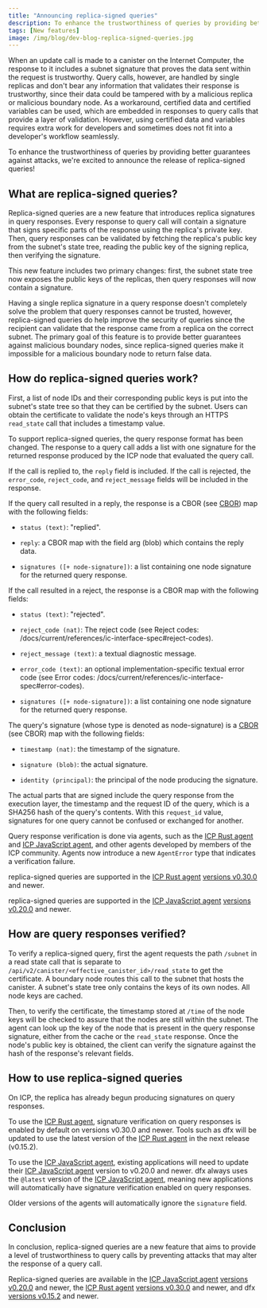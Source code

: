```yaml
---
title: "Announcing replica-signed queries"
description: To enhance the trustworthiness of queries by providing better guarantees against attacks, we're excited to announce the release of replica-signed queries!
tags: [New features]
image: /img/blog/dev-blog-replica-signed-queries.jpg
---
```


When an update call is made to a canister on the Internet Computer, the response to it includes a subnet signature that proves the data sent within the request is trustworthy. Query calls, however, are handled by single replicas and don't bear any information that validates their response is trustworthy, since their data could be tampered with by a malicious replica or malicious boundary node. As a workaround, certified data and certified variables can be used, which are embedded in responses to query calls that provide a layer of validation. However, using certified data and variables requires extra work for developers and sometimes does not fit into a developer's workflow seamlessly.

To enhance the trustworthiness of queries by providing better guarantees against attacks, we're excited to announce the release of replica-signed queries!

## What are replica-signed queries?

Replica-signed queries are a new feature that introduces replica signatures in query responses. Every response to query call will contain a signature that signs specific parts of the response using the replica's private key. Then, query responses can be validated by fetching the replica's public key from the subnet's state tree, reading the public key of the signing replica, then verifying the signature.

This new feature includes two primary changes: first, the subnet state tree now exposes the public keys of the replicas, then query responses will now contain a signature.

Having a single replica signature in a query response doesn't completely solve the problem that query responses cannot be trusted, however, replica-signed queries do help improve the security of queries since the recipient can validate that the response came from a replica on the correct subnet. The primary goal of this feature is to provide better guarantees against malicious boundary nodes, since replica-signed queries make it impossible for a malicious boundary node to return false data.

## How do replica-signed queries work?

First, a list of node IDs and their corresponding public keys is put into the subnet's state tree so that they can be certified by the subnet. Users can obtain the certificate to validate the node's keys through an HTTPS `read_state` call that includes a timestamp value.

To support replica-signed queries, the query response format has been changed. The response to a query call adds a list with one signature for the returned response produced by the ICP node that evaluated the query call.

If the call is replied to, the `reply` field is included. If the call is rejected, the `error_code`, `reject_code`, and `reject_message` fields will be included in the response.

If the query call resulted in a reply, the response is a CBOR (see [CBOR](/docs/current/references/ic-interface-spec#cbor)) map with the following fields:

- `status (text)`: "replied".

- `reply`: a CBOR map with the field arg (blob) which contains the reply data.

- `signatures ([+ node-signature])`: a list containing one node signature for the returned query response.

If the call resulted in a reject, the response is a CBOR map with the following fields:

- `status (text)`: "rejected".

- `reject_code (nat)`: The reject code (see Reject codes: /docs/current/references/ic-interface-spec#reject-codes).

- `reject_message (text)`: a textual diagnostic message.

- `error_code (text)`: an optional implementation-specific textual error code (see Error codes: /docs/current/references/ic-interface-spec#error-codes).

- `signatures ([+ node-signature])`: a list containing one node signature for the returned query response.

The query's signature (whose type is denoted as node-signature) is a [CBOR](/docs/current/references/ic-interface-spec#cbor) (see CBOR) map with the following fields:

- `timestamp (nat)`: the timestamp of the signature.

- `signature (blob)`: the actual signature.

- `identity (principal)`: the principal of the node producing the signature.

The actual parts that are signed include the query response from the execution layer, the timestamp and the request ID of the query, which is a SHA256 hash of the query's contents. With this `request_id` value, signatures for one query cannot be confused or exchanged for another.

Query response verification is done via agents, such as the [ICP Rust agent](https://docs.rs/ic-agent/latest/ic_agent/) and [ICP JavaScript agent](https://www.npmjs.com/package/@dfinity/agent), and other agents developed by members of the ICP community. Agents now introduce a new `AgentError` type that indicates a verification failure.

replica-signed queries are supported in the [ICP Rust agent](https://docs.rs/ic-agent/latest/ic_agent/) [versions v0.30.0](https://github.com/dfinity/agent-rs/releases) and newer.

replica-signed queries are supported in the [ICP JavaScript agent](https://www.npmjs.com/package/@dfinity/agent) [versions v0.20.0](https://github.com/dfinity/agent-js/releases) and newer.

## How are query responses verified?

To verify a replica-signed query, first the agent requests the path `/subnet` in a read state call that is separate to `/api/v2/canister/<effective_canister_id>/read_state` to get the certificate. A boundary node routes this call to the subnet that hosts the canister. A subnet's state tree only contains the keys of its own nodes. All node keys are cached.

Then, to verify the certificate, the timestamp stored at `/time` of the node keys will be checked to assure that the nodes are still within the subnet. The agent can look up the key of the node that is present in the query response signature, either from the cache or the `read_state` response. Once the node's public key is obtained, the client can verify the signature against the hash of the response's relevant fields.

## How to use replica-signed queries

On ICP, the replica has already begun producing signatures on query responses.

To use the [ICP Rust agent](https://docs.rs/ic-agent/latest/ic_agent/), signature verification on query responses is enabled by default on versions v0.30.0 and newer. Tools such as dfx will be updated to use the latest version of the [ICP Rust agent](https://docs.rs/ic-agent/latest/ic_agent/) in the next release (v0.15.2).

To use the [ICP JavaScript agent](https://www.npmjs.com/package/@dfinity/agent), existing applications will need to update their [ICP JavaScript agent](https://www.npmjs.com/package/@dfinity/agent) version to v0.20.0 and newer. dfx always uses the `@latest` version of the [ICP JavaScript agent](https://www.npmjs.com/package/@dfinity/agent), meaning new applications will automatically have signature verification enabled on query responses.

Older versions of the agents will automatically ignore the `signature` field.

## Conclusion

In conclusion, replica-signed queries are a new feature that aims to provide a level of trustworthiness to query calls by preventing attacks that may alter the response of a query call.

Replica-signed queries are available in the [ICP JavaScript agent](https://www.npmjs.com/package/@dfinity/agent) [versions v0.20.0](https://github.com/dfinity/agent-js/releases) and newer, the [ICP Rust agent](https://docs.rs/ic-agent/latest/ic_agent/) [versions v0.30.0](https://github.com/dfinity/agent-rs/releases) and newer, and dfx [versions v0.15.2](https://github.com/dfinity/sdk/releases) and newer.







